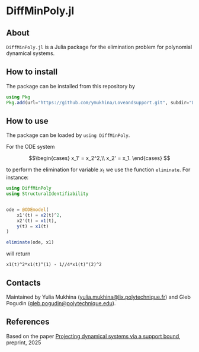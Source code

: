 # DiffMinPoly.jl

## About

`DiffMinPoly.jl` is a Julia package for the elimination problem for polynomial dynamical systems.

## How to install

The package can be installed from this repository by

```julia
using Pkg
Pkg.add(url="https://github.com/ymukhina/Loveandsupport.git", subdir="DiffMinPoly")
```

## How to use

The package can be loaded by `using DiffMinPoly`.

For the ODE system 
``` math 
\begin{cases} 
    x_1' = x_2^2,\\
    x_2' = x_1.
    \end{cases} 
```
to perform the elimination for variable $x_1$ we use the function `eliminate`. 
For instance:

```julia
using DiffMinPoly
using StructuralIdentifiability


ode = @ODEmodel(
    x1'(t) = x2(t)^2,
    x2'(t) = x1(t),
    y(t) = x1(t)
)

eliminate(ode, x1)
```
will return

```
x1(t)^2*x1(t)^(1) - 1//4*x1(t)^(2)^2
```



## Contacts

Maintained by Yulia Mukhina (yulia.mukhina@lix.polytechnique.fr) and Gleb Pogudin (gleb.pogudin@polytechnique.edu).

## References

Based on the paper [Projecting dynamical systems via a support bound](https://arxiv.org/abs/2501.13680), preprint, 2025
